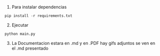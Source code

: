 1. Para instalar dependencias
```python
pip install -r requirements.txt
```

2. Ejecutar
```python
python main.py
```

3. La Documentacion estara en .md y en .PDF hay gifs adjuntos se ven en el .md presentado